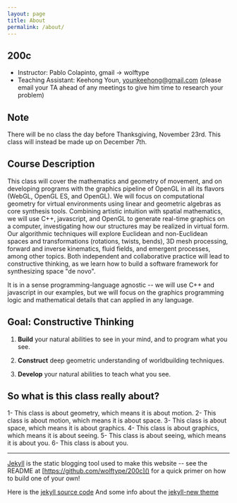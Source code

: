 ```yaml
---
layout: page
title: About
permalink: /about/
---
```


## 200c
* Instructor: Pablo Colapinto, gmail -> wolftype
* Teaching Assistant: Keehong Youn, younkeehong@gmail.com (please email your TA ahead of any meetings to give him time to research your problem)

## Note
There will be no class the day before Thanksgiving, November 23rd.
This class will instead be made up on December 7th.

## Course Description

This class will cover the mathematics and geometry of movement, and on developing programs with the graphics pipeline of OpenGL in all its flavors (WebGL, OpenGL ES, and OpenGL).  We will focus on computational geometry for virtual environments using linear and geometric algebras as core synthesis tools. Combining artistic intuition with spatial mathematics, we will use C++, javascript, and OpenGL to generate real-time graphics on a computer, investigating how our structures may be realized in virtual form.  Our algorithmic techniques will explore Euclidean and non-Euclidean spaces and transformations (rotations, twists, bends), 3D mesh processing, forward and inverse kinematics, fluid fields, and emergent processes, among other topics. Both independent and collaborative practice will lead to constructive thinking, as we learn how to build a software framework for synthesizing space "de novo".

It is in a sense programming-language agnostic -- we will use C++ and javascript in our examples, but we will focus on the graphics programming logic and mathematical details that can applied in any language.

## Goal: Constructive Thinking

1. **Build** your natural abilities to see in your mind, and to program what you see.

2. **Construct** deep geometric understanding of worldbuilding techniques.

3. **Develop** your natural abilities to teach what you see.

## So what is this class really about?

1- This class is about geometry, which means it is about motion.
2- This class is about motion, which means it is about space.
3- This class is about space, which means it is about graphics.
4- This class is about graphics, which means it is about seeing.
5- This class is about seeing, which means it is about you.
6- This class is about you.

-------

[Jekyll](http://jekyllrb.com/) is the static blogging tool used to make this website -- see the README at [https://github.com/wolftype/200c]() for a quick primer on how to build one of your own!

Here is the [jekyll source code](https://github.com/jekyll/jekyll)
And some info about the [jekyll-new theme](https://github.com/jglovier/jekyll-new)
